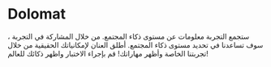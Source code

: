 # Dolomat
ستجمع التجربة معلومات عن مستوى ذكاء المجتمع. من خلال المشاركة في التجربة ، سوف تساعدنا في تحديد مستوى ذكاء المجتمع. أطلق العنان لإمكانياتك الحقيقية من خلال تجربتنا الخاصة وأظهر مهاراتك! قم بإجراء الاختبار واظهر ذكائك للعالم!
